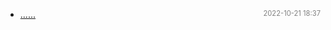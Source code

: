 - [......]()<span style="font-size:.8em;float:right"><span style="color:orange"></span><span style="padding-left:2em;color:gray;">2022-10-21 18:37</span></span>
